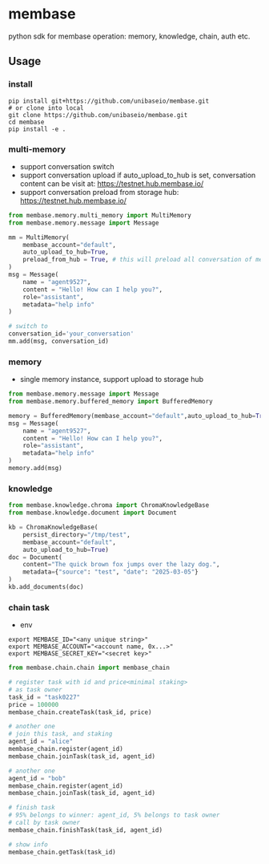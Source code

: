 # membase

python sdk for membase operation: memory, knowledge, chain, auth etc.

## Usage

### install

```shell
pip install git+https://github.com/unibaseio/membase.git
# or clone into local
git clone https://github.com/unibaseio/membase.git
cd membase
pip install -e .
```

### multi-memory

- support conversation switch
- support conversation upload if auto_upload_to_hub is set, conversation content can be visit at: https://testnet.hub.membase.io/
- support conversation preload from storage hub: https://testnet.hub.membase.io/

```python
from membase.memory.multi_memory import MultiMemory
from membase.memory.message import Message

mm = MultiMemory(
    membase_account="default",
    auto_upload_to_hub=True,
    preload_from_hub = True, # this will preload all conversation of membase_account
)
msg = Message(
    name = "agent9527",
    content = "Hello! How can I help you?",
    role="assistant",
    metadata="help info"
)

# switch to
conversation_id='your_conversation'
mm.add(msg, conversation_id)
```

### memory

- single memory instance, support upload to storage hub

```python
from membase.memory.message import Message
from membase.memory.buffered_memory import BufferedMemory

memory = BufferedMemory(membase_account="default",auto_upload_to_hub=True)
msg = Message(
    name = "agent9527",
    content = "Hello! How can I help you?",
    role="assistant",
    metadata="help info"
)
memory.add(msg)
```

### knowledge

```python
from membase.knowledge.chroma import ChromaKnowledgeBase
from membase.knowledge.document import Document

kb = ChromaKnowledgeBase(
    persist_directory="/tmp/test",
    membase_account="default",
    auto_upload_to_hub=True)
doc = Document(
    content="The quick brown fox jumps over the lazy dog.",
    metadata={"source": "test", "date": "2025-03-05"}
)
kb.add_documents(doc)
```

### chain task

- env

```shell
export MEMBASE_ID="<any unique string>"
export MEMBASE_ACCOUNT="<account name, 0x...>"
export MEMBASE_SECRET_KEY="<secret key>"
```

```python
from membase.chain.chain import membase_chain

# register task with id and price<minimal staking>
# as task owner
task_id = "task0227"
price = 100000
membase_chain.createTask(task_id, price)

# another one
# join this task, and staking
agent_id = "alice"
membase_chain.register(agent_id)
membase_chain.joinTask(task_id, agent_id)

# another one
agent_id = "bob"
membase_chain.register(agent_id)
membase_chain.joinTask(task_id, agent_id)

# finish task
# 95% belongs to winner: agent_id, 5% belongs to task owner
# call by task owner
membase_chain.finishTask(task_id, agent_id)

# show info
membase_chain.getTask(task_id)
```
